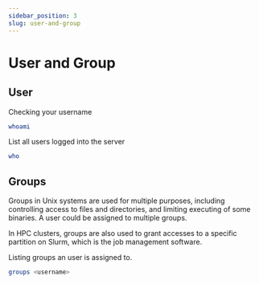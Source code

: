 ```yaml
---
sidebar_position: 3
slug: user-and-group
---
```


# User and Group

## User

Checking your username
```sh
whoami
```

List all users logged into the server
```sh
who
```

## Groups
Groups in Unix systems are used for multiple purposes, including controlling access to files and directories, and limiting executing of some binaries. A user could be assigned to multiple groups.

In HPC clusters, groups are also used to grant accesses to a specific partition on Slurm, which is the job management software.

Listing groups an user is assigned to.
```sh
groups <username>
```
